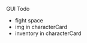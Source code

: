 GUI Todo
<!-- - center GameWindow and flourish -->
- fight space
- img in characterCard
- inventory in characterCard
